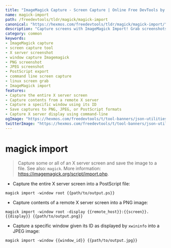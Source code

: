 ```yaml
---
title: "ImageMagick Capture - Screen Capture | Online Free DevTools by Hexmos"
name: magick-import
path: /freedevtools/tldr/magick/magick-import
canonical: "https://hexmos.com/freedevtools/tldr/magick/magick-import/"
description: "Capture screens with ImageMagick Import! Grab screenshots of your X server with specific window selection. Free online tool, no registration required."
category: common
keywords:
- ImageMagick capture
- screen capture tool
- X server screenshot
- window capture Imagemagick
- PNG screenshot
- JPEG screenshot
- PostScript export
- command line screen capture
- linux screen grab
- ImageMagick import
features:
- Capture the entire X server screen
- Capture contents from a remote X server
- Capture a specific window using its ID
- Save captures to PNG, JPEG, or PostScript formats
- Capture X server display using command-line
ogImage: "https://hexmos.com/freedevtools/t/tool-banners/json-utilities-banner.png"
twitterImage: "https://hexmos.com/freedevtools/t/tool-banners/json-utilities-banner.png"
---
```


# magick import

> Capture some or all of an X server screen and save the image to a file.
> See also: `magick`.
> More information: <https://imagemagick.org/script/import.php>.

- Capture the entire X server screen into a PostScript file:

`magick import -window root {{path/to/output.ps}}`

- Capture contents of a remote X server screen into a PNG image:

`magick import -window root -display {{remote_host}}:{{screen}}.{{display}} {{path/to/output.png}}`

- Capture a specific window given its ID as displayed by `xwininfo` into a JPEG image:

`magick import -window {{window_id}} {{path/to/output.jpg}}`
